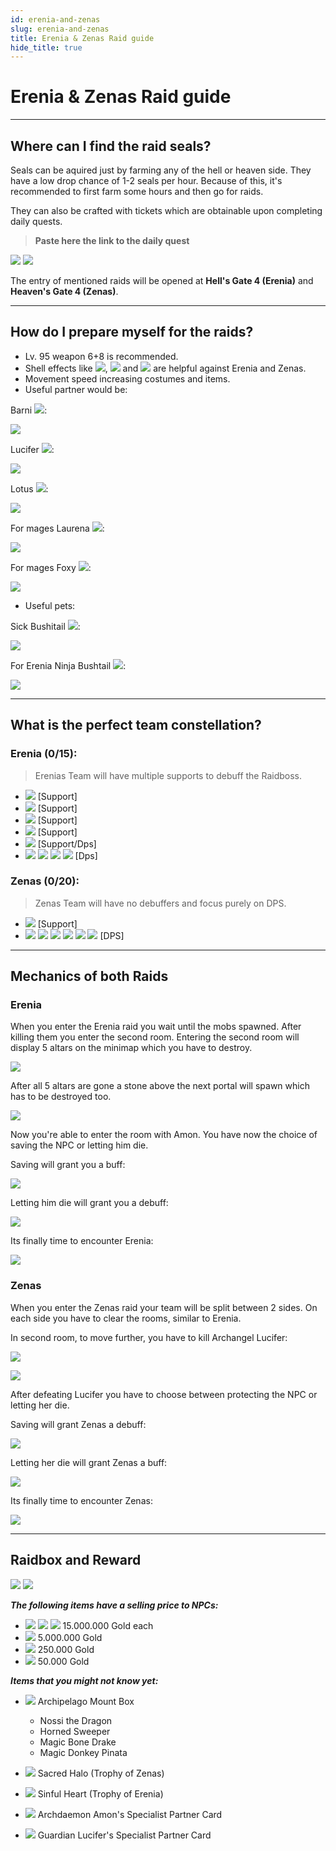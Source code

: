 ```yaml
---
id: erenia-and-zenas
slug: erenia-and-zenas
title: Erenia & Zenas Raid guide
hide_title: true
---
```


# Erenia & Zenas Raid guide

---

## Where can I find the raid seals?

Seals can be aquired just by farming any of the hell or heaven side. They have a low drop chance of 1-2 seals per hour.
Because of this, it's recommended to first farm some hours and then go for raids.

They can also be crafted with tickets which are obtainable upon completing daily quests.
>**Paste here the link to the daily quest**

![](https://i.imgur.com/VXCmboW.png) ![](https://i.imgur.com/uxubG5V.png)


The entry of mentioned raids will be opened at **Hell's Gate 4 (Erenia)** and **Heaven's Gate 4 (Zenas)**.

____

## How do I prepare myself for the raids?

* Lv. 95 weapon 6+8 is recommended.
* Shell effects like ![](https://i.imgur.com/i3ilfYF.png), ![](https://i.imgur.com/hFthVXB.png)
 and ![](https://i.imgur.com/nsEE7bi.png) are helpful against Erenia and Zenas.
* Movement speed increasing costumes and items.
* Useful partner would be:

Barni ![](https://i.imgur.com/kaLCA0v.png):

![](https://i.imgur.com/oe4NC05.png)

Lucifer ![](https://i.imgur.com/FLxHsNM.png):

![](https://i.imgur.com/mz3g40X.png)

Lotus ![](https://i.imgur.com/pXMTq20.png):

![](https://i.imgur.com/uoFvJL0.png)

For mages Laurena ![](https://i.imgur.com/54pUrO2.png):

![](https://i.imgur.com/ADJd3ZZ.png)

For mages Foxy ![](https://i.imgur.com/ZJnF1eO.png):

![](https://i.imgur.com/uC5QQHr.png)

* Useful pets:

Sick Bushitail ![](https://i.imgur.com/4aQRBgL.png):

![](https://i.imgur.com/kZzSEue.png)

For Erenia Ninja Bushtail ![](https://i.imgur.com/GMkpz04.png):

![](https://i.imgur.com/3KHfEXQ.png)

____

## What is the perfect team constellation?

### Erenia (0/15):
> Erenias Team will have multiple supports to debuff the Raidboss.
- ![](https://nosapki.nostale.club/images/Ikona/911.png) [Support]
- ![](https://nosapki.nostale.club/images/Ikona/914.png) [Support]
- ![](https://nosapki.nostale.club/images/Ikona/910.png) [Support]
- ![](https://nosapki.nostale.club/images/Ikona/906.png) [Support]
- ![](https://nosapki.nostale.club/images/Ikona/909.png) [Support/Dps]
- ![](https://nosapki.nostale.club/images/Ikona/912.png)  ![](https://nosapki.nostale.club/images/Ikona/2706.png) ![](https://nosapki.nostale.club/images/Ikona/2708.png) ![](https://nosapki.nostale.club/images/Ikona/2707.png)  [Dps]


### Zenas (0/20):
> Zenas Team will have no debuffers and focus purely on DPS.
- ![](https://nosapki.nostale.club/images/Ikona/906.png) [Support]
-  ![](https://nosapki.nostale.club/images/Ikona/910.png) ![](https://nosapki.nostale.club/images/Ikona/2654.png) ![](https://nosapki.nostale.club/images/Ikona/904.png) ![](https://nosapki.nostale.club/images/Ikona/2655.png) ![](https://nosapki.nostale.club/images/Ikona/914.png) ![](https://nosapki.nostale.club/images/Ikona/2656.png) [DPS]

____

## Mechanics of both Raids

### Erenia
When you enter the Erenia raid you wait until the mobs spawned. After killing them you enter the second room.
Entering the second room will display 5 altars on the minimap which you have to destroy.

![](https://cdn.discordapp.com/attachments/649449553640292384/932684176161927228/unknown.png)

After all 5 altars are gone a stone above the next portal will spawn which has to be destroyed too.

![](https://cdn.discordapp.com/attachments/649449553640292384/932685900482220062/unknown.png)

Now you're able to enter the room with Amon. You have now the choice of saving the NPC or letting him die.

Saving will grant you a buff:

![](https://i.imgur.com/JgmGVg9.png)

Letting him die will grant you a debuff:

![](https://i.imgur.com/D6940we.png)

Its finally time to encounter Erenia:

![](https://i.imgur.com/0miQjaL.png)

### Zenas
When you enter the Zenas raid your team will be split between 2 sides. On each side you have to clear the rooms, similar to Erenia.

In second room, to move further, you have to kill Archangel Lucifer:

![](https://i.imgur.com/tSY48op.png)

![](https://i.imgur.com/EYPsa4n.png)

After defeating Lucifer you have to choose between protecting the NPC or letting her die.

Saving will grant Zenas a debuff:

![](https://i.imgur.com/FnXhMUc.png)

Letting her die will grant Zenas a buff:

![](https://i.imgur.com/K2gtzCK.png)

Its finally time to encounter Zenas:

![](https://i.imgur.com/AXyR1oh.png)

____

## Raidbox and Reward

![](https://i.imgur.com/BIvfCXG.png) ![](https://i.imgur.com/ps9oBBR.png)

***The following items have a selling price to NPCs:***

- ![](https://i.imgur.com/4pFCQ3q.png) ![](https://i.imgur.com/P5z3gSa.png) ![](https://i.imgur.com/LSndDdV.png) 15.000.000 Gold each
- ![](https://i.imgur.com/CxS7wvi.png) 5.000.000 Gold
- ![](https://i.imgur.com/xY7s1mm.png) 250.000 Gold
- ![](https://i.imgur.com/9fdvIB3.png) 50.000 Gold

***Items that you might not know yet:***

- ![](https://i.imgur.com/pq1jD5D.png) Archipelago Mount Box
    - Nossi the Dragon
    - Horned Sweeper
    - Magic Bone Drake
    - Magic Donkey Pinata

- ![](https://i.imgur.com/F9qKuMI.png) Sacred Halo (Trophy of Zenas)
- ![](https://i.imgur.com/af4W5vO.png) Sinful Heart (Trophy of Erenia)
- ![](https://i.imgur.com/U64w6ew.png) Archdaemon Amon's Specialist Partner Card
- ![](https://i.imgur.com/3aX6UKl.png) Guardian Lucifer's Specialist Partner Card
